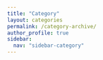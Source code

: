 ```yaml
---
title: "Category"
layout: categories
permalink: /category-archive/
author_profile: true
sidebar:
  nav: "sidebar-category"
---
```



<!-- <div class="entries-{{ page.entries_layout | default: 'list' }}">
  {%- assign categories = site.categories | sort -%}
  {%- for category in categories -%}
    {%- assign category_name = category | first -%}
    <div class="list__item">
      <article class="archive__item" itemscope itemtype="https://schema.org/CreativeWork">
        <h2 class="archive__item-title" itemprop="headline">
          <a href="{{ site.baseurl }}/categories/{{ category_name | slugify }}/" rel="permalink">{{ category_name }}</a>
          <span class="page__meta" style="font-size: 0.8em; color: #888;">({{ category | last | size }})</span>
        </h2>
      </article>
    </div>
  {%- endfor -%}
</div> -->